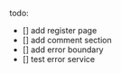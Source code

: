 todo:

- [] add register page <!-- @todo #1 add register page -->
- [] add comment section <!-- @todo #2 add commnent section -->
- [] add error boundary <!-- @todo #3 add error boundary -->
- [] test error service <!-- @todo #4 e2e test -->

